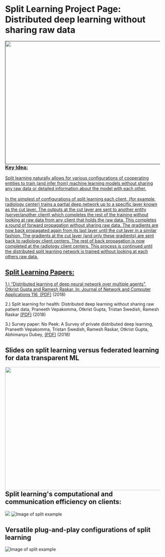 # Split Learning Project Page: Distributed deep learning without sharing raw data
<a href=""><img src="https://splitlearning.github.io/diab1.png" align="left" height="400" width="600" >

 ### Key Idea: 
Split learning naturally allows for various configurations of cooperating entities to train (and infer from) machine learning  models without sharing any raw data or detailed information about the model with each other. 
<br /><br /> In the simplest of configurations of split learning each client, (for example, radiology center) trains a partial deep  network up to a specific layer known as the cut layer. The outputs at the cut layer are sent to another entity   (server/another client) which completes the rest of the training without looking at raw data from
 any client that holds the raw data. This completes a round of forward propagation without sharing raw data. The gradients
 are now back propagated again from its last layer until the cut layer in a similar fashion. The gradients at the
 cut layer (and only these gradients) are sent back to radiology client centers. The rest of back
 propagation is now completed at the radiology client centers. This process is continued until the
 distributed split learning network is trained without looking at each others raw data.

## Split Learning Papers:

1.) “Distributed learning of deep neural network over multiple agents”, Otkrist Gupta and Ramesh Raskar, In: Journal of Network and Computer Applications 116, [(PDF)](https://www.sciencedirect.com/science/article/pii/S1084804518301590 "Pdf") (2018)

2.) Split learning for health: Distributed deep learning without sharing raw patient data, Praneeth Vepakomma, Otkrist Gupta, Tristan Swedish, Ramesh Raskar [(PDF)](https://arxiv.org/pdf/1812.00564.pdf "Pdf") (2018)

3.) Survey paper: No Peek: A Survey of private distributed deep learning, Praneeth Vepakomma, Tristan Swedish, Ramesh Raskar, Otkrist Gupta, Abhimanyu Dubey, [(PDF)](https://arxiv.org/pdf/1812.03288.pdf "Pdf") (2018)

## Slides on split learning versus federated learning for data transparent ML
<a href="https://www.slideshare.net/cameraculture/split-learning-versus-federated-learning-for-data-transparent-ml"><img src="https://splitlearning.github.io/splitSlides.png" align="left" height="400" width="600" ></a><br /><br /><br /><br /><br /><br /><br /><br /><br /><br /><br /><br /><br /><br /><br /><br /><br />


## Split learning's computational and communication efficiency on clients:
![](https://splitlearning.github.io/splitTable.png)
![Image of split example](https://splitlearning.github.io/splitPlot.png)

## Versatile plug-and-play configurations of split learning
![Image of split example](https://splitlearning.github.io/splitConfig.png)
